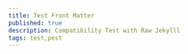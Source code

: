 ```yaml
---
title: Test Front Matter
published: true
description: Compatibility Test with Raw Jekylll
tags: test,pest
---
```


